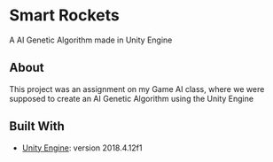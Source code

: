 # Smart Rockets
A AI Genetic Algorithm made in Unity Engine

## About
This project was an assignment on my Game AI class, where we were supposed to create an AI Genetic Algorithm using the Unity Engine

## Built With
- [Unity Engine](https://unity.com/): version 2018.4.12f1
